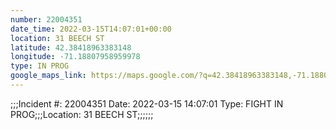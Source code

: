```yaml
---
number: 22004351
date_time: 2022-03-15T14:07:01+00:00
location: 31 BEECH ST
latitude: 42.38418963383148
longitude: -71.18807958959978
type: IN PROG
google_maps_link: https://maps.google.com/?q=42.38418963383148,-71.18807958959978
---
```


;;;Incident #: 22004351  Date: 2022-03-15 14:07:01   Type: FIGHT IN PROG;;;Location: 31 BEECH ST;;;;;;
